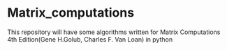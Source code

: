 # Matrix_computations

This repository will have some algorithms written for Matrix Computations 4th Edition(Gene H.Golub, Charles F. Van Loan) in python
